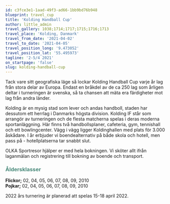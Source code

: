 ```yaml
---
id: c3fce3e1-1aad-49f3-ad66-1bb9bd76b948
blueprint: travel_cup
title: 'Kolding Handball Cup'
author: little_admin
travel_gallery: 1038;1714;1717;1715;1716;1713
travel_place: 'Kolding, Danmark'
travel_from_date: '2021-04-02'
travel_to_date: '2021-04-05'
travel_position_long: '9.473052'
travel_position_lat: '55.495973'
tagline: '2-5/4 2021'
on_startpage: 'false'
slug: kolding-handball-cup
---
```

<p>Tack vare sitt geografiska läge så lockar Kolding Handball Cup varje år lag från stora delar av Europa. Endast en bråkdel av de ca 250 lag som årligen deltar i turneringen är svenska, så ta chansen att mäta era färdigheter mot lag från andra länder.</p>
<p>Kolding är en mysig stad som lever och andas handboll, staden har dessutom ett herrlag i Danmarks högsta division. Kolding IF står som arrangör av turneringen och de flesta matcherna spelas i deras moderna sportanläggning. Här finns två handbollsplaner, cafeteria, gym, tennishall och ett bowlingcenter. Vägg i vägg ligger Koldinghallen med plats för 3.000 åskådare. I år erbjuder vi boendealternativ på både skola och hotell, men pass på - hotellplatserna tar snabbt slut.</p>
<p>OLKA Sportresor hjälper er med hela bokningen. Vi sköter allt ifrån laganmälan och registrering till bokning av boende och transport.</p>
<h3><span style="color: #4a8a7b;">Åldersklasser</span></h3>
<p><strong>Flickor;</strong> 02, 04, 05, 06, 07, 08, 09, 2010<br />
<strong>Pojkar;</strong> 02, 04, 05, 06, 07, 08, 09, 2010</p>
<p>2022 års turnering är planerad att spelas 15-18 april 2022.</p>
